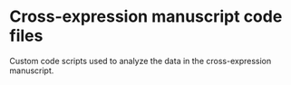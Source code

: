 # Cross-expression manuscript code files
Custom code scripts used to analyze the data in the cross-expression manuscript.
